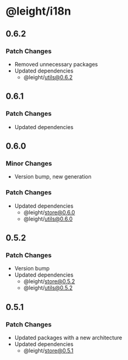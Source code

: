 # @leight/i18n

## 0.6.2

### Patch Changes

- Removed unnecessary packages
- Updated dependencies
    - @leight/utils@0.6.2

## 0.6.1

### Patch Changes

- Updated dependencies

## 0.6.0

### Minor Changes

- Version bump, new generation

### Patch Changes

- Updated dependencies
    - @leight/store@0.6.0
    - @leight/utils@0.6.0

## 0.5.2

### Patch Changes

- Version bump
- Updated dependencies
    - @leight/store@0.5.2
    - @leight/utils@0.5.2

## 0.5.1

### Patch Changes

- Updated packages with a new architecture
- Updated dependencies
    - @leight/store@0.5.1
